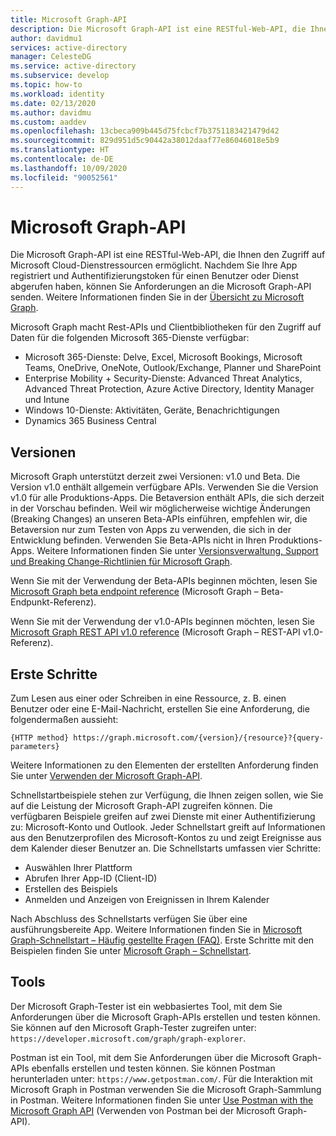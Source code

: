 ```yaml
---
title: Microsoft Graph-API
description: Die Microsoft Graph-API ist eine RESTful-Web-API, die Ihnen den Zugriff auf Microsoft Cloud-Dienstressourcen ermöglicht.
author: davidmu1
services: active-directory
manager: CelesteDG
ms.service: active-directory
ms.subservice: develop
ms.topic: how-to
ms.workload: identity
ms.date: 02/13/2020
ms.author: davidmu
ms.custom: aaddev
ms.openlocfilehash: 13cbeca909b445d75fcbcf7b3751183421479d42
ms.sourcegitcommit: 829d951d5c90442a38012daaf77e86046018e5b9
ms.translationtype: HT
ms.contentlocale: de-DE
ms.lasthandoff: 10/09/2020
ms.locfileid: "90052561"
---
```

# <a name="microsoft-graph-api"></a>Microsoft Graph-API

Die Microsoft Graph-API ist eine RESTful-Web-API, die Ihnen den Zugriff auf Microsoft Cloud-Dienstressourcen ermöglicht. Nachdem Sie Ihre App registriert und Authentifizierungstoken für einen Benutzer oder Dienst abgerufen haben, können Sie Anforderungen an die Microsoft Graph-API senden. Weitere Informationen finden Sie in der [Übersicht zu Microsoft Graph](/graph/overview).

Microsoft Graph macht Rest-APIs und Clientbibliotheken für den Zugriff auf Daten für die folgenden Microsoft 365-Dienste verfügbar:
- Microsoft 365-Dienste: Delve, Excel, Microsoft Bookings, Microsoft Teams, OneDrive, OneNote, Outlook/Exchange, Planner und SharePoint
- Enterprise Mobility + Security-Dienste: Advanced Threat Analytics, Advanced Threat Protection, Azure Active Directory, Identity Manager und Intune
- Windows 10-Dienste: Aktivitäten, Geräte, Benachrichtigungen
- Dynamics 365 Business Central

## <a name="versions"></a>Versionen

Microsoft Graph unterstützt derzeit zwei Versionen: v1.0 und Beta. Die Version v1.0 enthält allgemein verfügbare APIs. Verwenden Sie die Version v1.0 für alle Produktions-Apps. Die Betaversion enthält APIs, die sich derzeit in der Vorschau befinden. Weil wir möglicherweise wichtige Änderungen (Breaking Changes) an unseren Beta-APIs einführen, empfehlen wir, die Betaversion nur zum Testen von Apps zu verwenden, die sich in der Entwicklung befinden. Verwenden Sie Beta-APIs nicht in Ihren Produktions-Apps. Weitere Informationen finden Sie unter [Versionsverwaltung, Support und Breaking Change-Richtlinien für Microsoft Graph](/graph/versioning-and-support).

Wenn Sie mit der Verwendung der Beta-APIs beginnen möchten, lesen Sie [Microsoft Graph beta endpoint reference](/graph/api/overview?view=graph-rest-beta) (Microsoft Graph – Beta-Endpunkt-Referenz).

Wenn Sie mit der Verwendung der v1.0-APIs beginnen möchten, lesen Sie [Microsoft Graph REST API v1.0 reference](/graph/api/overview?view=graph-rest-1.0) (Microsoft Graph – REST-API v1.0-Referenz).

## <a name="get-started"></a>Erste Schritte

Zum Lesen aus einer oder Schreiben in eine Ressource, z. B. einen Benutzer oder eine E-Mail-Nachricht, erstellen Sie eine Anforderung, die folgendermaßen aussieht:

`{HTTP method} https://graph.microsoft.com/{version}/{resource}?{query-parameters}`

Weitere Informationen zu den Elementen der erstellten Anforderung finden Sie unter [Verwenden der Microsoft Graph-API](/graph/use-the-api).

Schnellstartbeispiele stehen zur Verfügung, die Ihnen zeigen sollen, wie Sie auf die Leistung der Microsoft Graph-API zugreifen können. Die verfügbaren Beispiele greifen auf zwei Dienste mit einer Authentifizierung zu: Microsoft-Konto und Outlook. Jeder Schnellstart greift auf Informationen aus den Benutzerprofilen des Microsoft-Kontos zu und zeigt Ereignisse aus dem Kalender dieser Benutzer an.
Die Schnellstarts umfassen vier Schritte:
- Auswählen Ihrer Plattform
- Abrufen Ihrer App-ID (Client-ID)
- Erstellen des Beispiels
- Anmelden und Anzeigen von Ereignissen in Ihrem Kalender

Nach Abschluss des Schnellstarts verfügen Sie über eine ausführungsbereite App. Weitere Informationen finden Sie in [Microsoft Graph-Schnellstart – Häufig gestellte Fragen (FAQ)](/graph/quick-start-faq). Erste Schritte mit den Beispielen finden Sie unter [Microsoft Graph – Schnellstart](https://developer.microsoft.com/graph/quick-start).

## <a name="tools"></a>Tools

Der Microsoft Graph-Tester ist ein webbasiertes Tool, mit dem Sie Anforderungen über die Microsoft Graph-APIs erstellen und testen können. Sie können auf den Microsoft Graph-Tester zugreifen unter: `https://developer.microsoft.com/graph/graph-explorer`.

Postman ist ein Tool, mit dem Sie Anforderungen über die Microsoft Graph-APIs ebenfalls erstellen und testen können. Sie können Postman herunterladen unter: `https://www.getpostman.com/`. Für die Interaktion mit Microsoft Graph in Postman verwenden Sie die Microsoft Graph-Sammlung in Postman. Weitere Informationen finden Sie unter [Use Postman with the Microsoft Graph API](/graph/use-postman?context=graph%2Fapi%2Fbeta&view=graph-rest-beta) (Verwenden von Postman bei der Microsoft Graph-API).